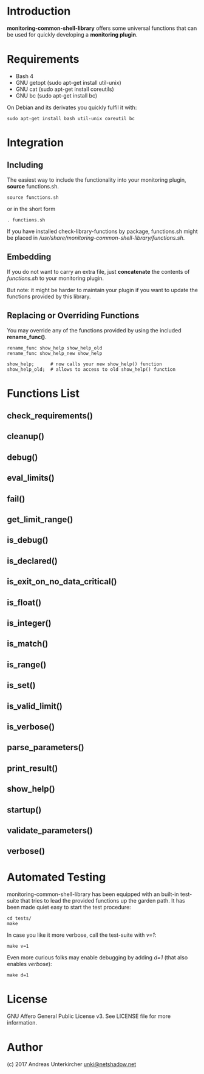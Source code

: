 # Introduction

**monitoring-common-shell-library** offers some universal functions that can be used for quickly developing a **monitoring plugin**.

# Requirements

* Bash 4
* GNU getopt (sudo apt-get install util-unix)
* GNU cat (sudo apt-get install coreutils)
* GNU bc (sudo apt-get install bc)

On Debian and its derivates you quickly fulfil it with:

    sudo apt-get install bash util-unix coreutil bc

# Integration

## Including

The easiest way to include the functionality into your monitoring plugin, **source** functions.sh.

    source functions.sh

or in the short form

    . functions.sh

If you have installed check-library-functions by package, functions.sh might be placed in */usr/share/monitoring-common-shell-library/functions.sh*.

## Embedding

If you do not want to carry an extra file, just **concatenate** the contents of *functions.sh* to your monitoring plugin.

But note: it might be harder to maintain your plugin if you want to update the functions provided by this library.

## Replacing or Overriding Functions

You may override any of the functions provided by using the included **rename_func()**.

    rename_func show_help show_help_old
    rename_func show_help_new show_help

    show_help;      # now calls your new show_help() function
    show_help_old;	# allows to access to old show_help() function

# Functions List

## check_requirements()

## cleanup()

## debug()

## eval_limits()

## fail()

## get_limit_range()

## is_debug()

## is_declared()

## is_exit_on_no_data_critical()

## is_float()

## is_integer()

## is_match()

## is_range()

## is_set()

## is_valid_limit()

## is_verbose()

## parse_parameters()

## print_result()

## show_help()

## startup()

## validate_parameters()

## verbose()

# Automated Testing

monitoring-common-shell-library has been equipped with an built-in test-suite that tries to lead the provided functions up the garden path. It has been made quiet easy to start the test procedure:

    cd tests/
    make

In case you like it more verbose, call the test-suite with *v=1*:

    make v=1

Even more curious folks may enable debugging by adding *d=1* (that also enables *verbose*):

    make d=1

# License

GNU Affero General Public License v3. See LICENSE file for more information.

# Author

(c) 2017 Andreas Unterkircher <unki@netshadow.net>
